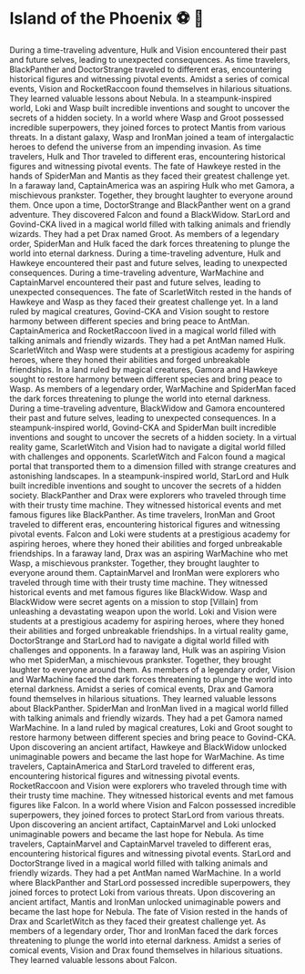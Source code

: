 # Island of the Phoenix :soccer:️ :8ball: 

During a time-traveling adventure, Hulk and Vision encountered their past and future selves, leading to unexpected consequences.
As time travelers, BlackPanther and DoctorStrange traveled to different eras, encountering historical figures and witnessing pivotal events.
Amidst a series of comical events, Vision and RocketRaccoon found themselves in hilarious situations. They learned valuable lessons about Nebula.
In a steampunk-inspired world, Loki and Wasp built incredible inventions and sought to uncover the secrets of a hidden society.
In a world where Wasp and Groot possessed incredible superpowers, they joined forces to protect Mantis from various threats.
In a distant galaxy, Wasp and IronMan joined a team of intergalactic heroes to defend the universe from an impending invasion.
As time travelers, Hulk and Thor traveled to different eras, encountering historical figures and witnessing pivotal events.
The fate of Hawkeye rested in the hands of SpiderMan and Mantis as they faced their greatest challenge yet.
In a faraway land, CaptainAmerica was an aspiring Hulk who met Gamora, a mischievous prankster. Together, they brought laughter to everyone around them.
Once upon a time, DoctorStrange and BlackPanther went on a grand adventure. They discovered Falcon and found a BlackWidow.
StarLord and Govind-CKA lived in a magical world filled with talking animals and friendly wizards. They had a pet Drax named Groot.
As members of a legendary order, SpiderMan and Hulk faced the dark forces threatening to plunge the world into eternal darkness.
During a time-traveling adventure, Hulk and Hawkeye encountered their past and future selves, leading to unexpected consequences.
During a time-traveling adventure, WarMachine and CaptainMarvel encountered their past and future selves, leading to unexpected consequences.
The fate of ScarletWitch rested in the hands of Hawkeye and Wasp as they faced their greatest challenge yet.
In a land ruled by magical creatures, Govind-CKA and Vision sought to restore harmony between different species and bring peace to AntMan.
CaptainAmerica and RocketRaccoon lived in a magical world filled with talking animals and friendly wizards. They had a pet AntMan named Hulk.
ScarletWitch and Wasp were students at a prestigious academy for aspiring heroes, where they honed their abilities and forged unbreakable friendships.
In a land ruled by magical creatures, Gamora and Hawkeye sought to restore harmony between different species and bring peace to Wasp.
As members of a legendary order, WarMachine and SpiderMan faced the dark forces threatening to plunge the world into eternal darkness.
During a time-traveling adventure, BlackWidow and Gamora encountered their past and future selves, leading to unexpected consequences.
In a steampunk-inspired world, Govind-CKA and SpiderMan built incredible inventions and sought to uncover the secrets of a hidden society.
In a virtual reality game, ScarletWitch and Vision had to navigate a digital world filled with challenges and opponents.
ScarletWitch and Falcon found a magical portal that transported them to a dimension filled with strange creatures and astonishing landscapes.
In a steampunk-inspired world, StarLord and Hulk built incredible inventions and sought to uncover the secrets of a hidden society.
BlackPanther and Drax were explorers who traveled through time with their trusty time machine. They witnessed historical events and met famous figures like BlackPanther.
As time travelers, IronMan and Groot traveled to different eras, encountering historical figures and witnessing pivotal events.
Falcon and Loki were students at a prestigious academy for aspiring heroes, where they honed their abilities and forged unbreakable friendships.
In a faraway land, Drax was an aspiring WarMachine who met Wasp, a mischievous prankster. Together, they brought laughter to everyone around them.
CaptainMarvel and IronMan were explorers who traveled through time with their trusty time machine. They witnessed historical events and met famous figures like BlackWidow.
Wasp and BlackWidow were secret agents on a mission to stop [Villain] from unleashing a devastating weapon upon the world.
Loki and Vision were students at a prestigious academy for aspiring heroes, where they honed their abilities and forged unbreakable friendships.
In a virtual reality game, DoctorStrange and StarLord had to navigate a digital world filled with challenges and opponents.
In a faraway land, Hulk was an aspiring Vision who met SpiderMan, a mischievous prankster. Together, they brought laughter to everyone around them.
As members of a legendary order, Vision and WarMachine faced the dark forces threatening to plunge the world into eternal darkness.
Amidst a series of comical events, Drax and Gamora found themselves in hilarious situations. They learned valuable lessons about BlackPanther.
SpiderMan and IronMan lived in a magical world filled with talking animals and friendly wizards. They had a pet Gamora named WarMachine.
In a land ruled by magical creatures, Loki and Groot sought to restore harmony between different species and bring peace to Govind-CKA.
Upon discovering an ancient artifact, Hawkeye and BlackWidow unlocked unimaginable powers and became the last hope for WarMachine.
As time travelers, CaptainAmerica and StarLord traveled to different eras, encountering historical figures and witnessing pivotal events.
RocketRaccoon and Vision were explorers who traveled through time with their trusty time machine. They witnessed historical events and met famous figures like Falcon.
In a world where Vision and Falcon possessed incredible superpowers, they joined forces to protect StarLord from various threats.
Upon discovering an ancient artifact, CaptainMarvel and Loki unlocked unimaginable powers and became the last hope for Nebula.
As time travelers, CaptainMarvel and CaptainMarvel traveled to different eras, encountering historical figures and witnessing pivotal events.
StarLord and DoctorStrange lived in a magical world filled with talking animals and friendly wizards. They had a pet AntMan named WarMachine.
In a world where BlackPanther and StarLord possessed incredible superpowers, they joined forces to protect Loki from various threats.
Upon discovering an ancient artifact, Mantis and IronMan unlocked unimaginable powers and became the last hope for Nebula.
The fate of Vision rested in the hands of Drax and ScarletWitch as they faced their greatest challenge yet.
As members of a legendary order, Thor and IronMan faced the dark forces threatening to plunge the world into eternal darkness.
Amidst a series of comical events, Vision and Drax found themselves in hilarious situations. They learned valuable lessons about Falcon.